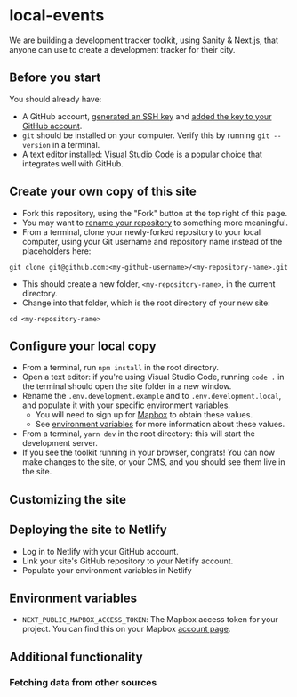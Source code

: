 # local-events

We are building a development tracker toolkit, using Sanity & Next.js, that anyone can use to create a development tracker for their city.

## Before you start

You should already have:
- A GitHub account,  [generated an SSH key](https://docs.github.com/en/authentication/connecting-to-github-with-ssh/generating-a-new-ssh-key-and-adding-it-to-the-ssh-agent) and [added the key to your GitHub account](https://help.github.com/articles/adding-a-new-ssh-key-to-your-github-account).
- `git` should be installed on your computer. Verify this by running `git --version` in a terminal.
- A text editor installed: [Visual Studio Code](https://code.visualstudio.com/) is a popular choice that integrates well with GitHub.

## Create your own copy of this site

- Fork this repository, using the "Fork" button at the top right of this page.
- You may want to [rename your repository](https://docs.github.com/en/repositories/creating-and-managing-repositories/renaming-a-repository) to something more meaningful.
- From a terminal, clone your newly-forked repository to your local computer, using your Git username and repository name instead of the placeholders here:

```
git clone git@github.com:<my-github-username>/<my-repository-name>.git
```

- This should create a new folder, `<my-repository-name>`, in the current directory.
- Change into that folder, which is the root directory of your new site:

```
cd <my-repository-name>
```

## Configure your local copy

- From a terminal, run `npm install` in the root directory.
- Open a text editor: if you're using Visual Studio Code, running `code .` in the terminal should open the site folder in a new window.
- Rename the `.env.development.example` and to `.env.development.local`, and populate it with your specific environment variables.
  - You will need to sign up for [Mapbox]() to obtain these values.
  - See [environment variables](#environment-variables) for more information about these values.
- From a terminal, `yarn dev` in the root directory: this will start the development server.
- If you see the toolkit running in your browser, congrats! You can now make changes to the site, or your CMS, and you should see them live in the site.

## Customizing the site

## Deploying the site to Netlify

- Log in to Netlify with your GitHub account.
- Link your site's GitHub repository to your Netlify account.
- Populate your environment variables in Netlify

## Environment variables

- `NEXT_PUBLIC_MAPBOX_ACCESS_TOKEN`: The Mapbox access token for your project. You can find this on your Mapbox [account page](https://www.mapbox.com/account/).

## Additional functionality

### Fetching data from other sources


